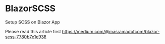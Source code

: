 # BlazorSCSS
Setup SCSS on Blazor App

Please read this article first
https://medium.com/@masramadotcom/blazor-scss-7780b7e1e938
